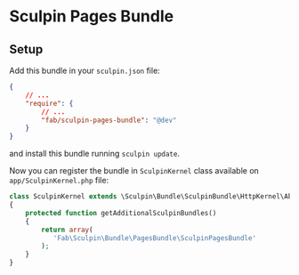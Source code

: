 # Sculpin Pages Bundle

## Setup

Add this bundle in your ```sculpin.json``` file:

```json
{
    // ...
    "require": {
        // ...
        "fab/sculpin-pages-bundle": "@dev"
    }
}
```

and install this bundle running ```sculpin update```.

Now you can register the bundle in ```SculpinKernel``` class available on ```app/SculpinKernel.php``` file:

```php
class SculpinKernel extends \Sculpin\Bundle\SculpinBundle\HttpKernel\AbstractKernel
{
    protected function getAdditionalSculpinBundles()
    {
        return array(
           'Fab\Sculpin\Bundle\PagesBundle\SculpinPagesBundle'
        );
    }
}
```
